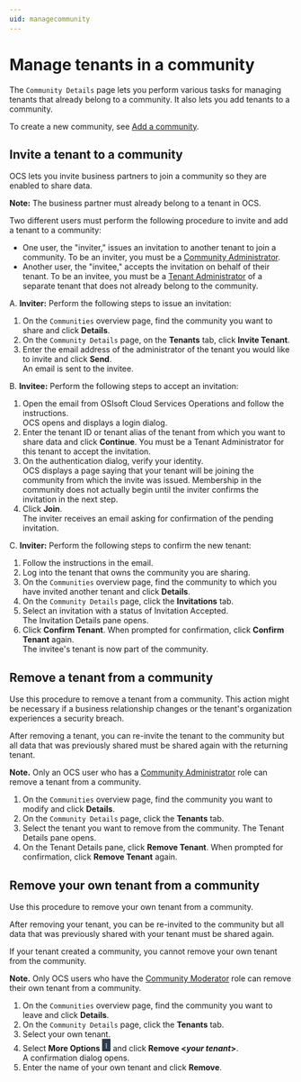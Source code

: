 ```yaml
---
uid: managecommunity
---
```


# Manage tenants in a community

The `Community Details` page lets you perform various tasks for managing tenants that already belong to a community. It also lets you add tenants to a community.

To create a new community, see [Add a community](xref:add-community).

## Invite a tenant to a community

OCS lets you invite business partners to join a community so they are enabled to share data. 

**Note:** The business partner must already belong to a tenant in OCS.

Two different users must perform the following procedure to invite and add a tenant to a community:

- One user, the "inviter," issues an invitation to another tenant to join a community. To be an inviter, you must be a [Community Administrator](xref:communityroles#community-administrator).
- Another user, the "invitee," accepts the invitation on behalf of their tenant. To be an invitee, you must be a [Tenant Administrator](xref:communityroles#tenant-administrator) of a separate tenant that does not already belong to the community.

A. **Inviter:** Perform the following steps to issue an invitation:
 1. On the `Communities` overview page, find the community you want to share and click **Details**.
 2. On the `Community Details` page, on the **Tenants** tab, click **Invite Tenant**.
 3. Enter the email address of the administrator of the tenant you would like to invite and click **Send**.<br>An email is sent to the invitee.

B. **Invitee:** Perform the following steps to accept an invitation:
  1. Open the email from OSIsoft Cloud Services Operations and follow the instructions.<br>OCS opens and displays a login dialog.
  2. Enter the tenant ID or tenant alias of the tenant from which you want to share data and click **Continue**. You must be a Tenant Administrator for this tenant to accept the invitation.
  3. On the authentication dialog, verify your identity.<br>OCS displays a page saying that your tenant will be joining the community from which the invite was issued. Membership in the community does not actually begin until the inviter confirms the invitation in the next step.
  4. Click **Join**.<br>The inviter receives an email asking for confirmation of the pending invitation.

C. **Inviter:** Perform the following steps to confirm the new tenant:
  1. Follow the instructions in the email.
  2. Log into the tenant that owns the community you are sharing.
  3. On the `Communities` overview page, find the community to which you have invited another tenant and click **Details**.
  4.  On the `Community Details` page, click the **Invitations** tab.
  5. Select an invitation with a status of Invitation Accepted.<br>The Invitation Details pane opens.
  6. Click **Confirm Tenant**. When prompted for confirmation, click **Confirm Tenant** again.<br>The invitee's tenant is now part of the community.

## Remove a tenant from a community

Use this procedure to remove a tenant from a community. This action might be necessary if a business relationship changes or the tenant's organization experiences a security breach.

After removing a tenant, you can re-invite the tenant to the community but all data that was previously shared must be shared again with the returning tenant.

**Note.** Only an OCS user who has a [Community Administrator](xref:communityroles#community-administrator) role can remove a tenant from a community.  

1. On the `Communities` overview page, find the community you want to modify and click **Details**.
2. On the `Community Details` page, click the **Tenants** tab.
3. Select the tenant you want to remove from the community. The Tenant Details pane opens. 
4. On the Tenant Details pane, click **Remove Tenant**. When prompted for confirmation, click **Remove Tenant** again.

## Remove your own tenant from a community

Use this procedure to remove your own tenant from a community.

After removing your tenant, you can be re-invited to the community but all data that was previously shared with your tenant must be shared again.

If your tenant created a community, you cannot remove your own tenant from the community.

**Note.** Only OCS users who have the [Community Moderator](xref:communityroles#community-moderator) role can remove their own tenant from a community.

1. On the `Communities` overview page, find the community you want to leave and click **Details**.
2. On the `Community Details` page, click the **Tenants** tab.
3. Select your own tenant.
3. Select **More Options** ![More Options](images\more-options.png "More Options") and click **Remove \<*your tenant*\>**.<br>A confirmation dialog opens.
4. Enter the name of your own tenant and click **Remove**.